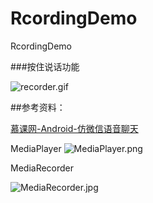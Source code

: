 # RcordingDemo
RcordingDemo

###按住说话功能

![recorder.gif](https://upload-images.jianshu.io/upload_images/2194177-e6d3e4767e2773e1.gif?imageMogr2/auto-orient/strip)

##参考资料：

[慕课网-Android-仿微信语音聊天](https://www.imooc.com/learn/383)

MediaPlayer
![MediaPlayer.png](https://upload-images.jianshu.io/upload_images/2194177-33d929014551847a.png?imageMogr2/auto-orient/strip%7CimageView2/2/w/1240)

MediaRecorder

![MediaRecorder.jpg](https://upload-images.jianshu.io/upload_images/2194177-ad08b6d98af2a4e5.jpg?imageMogr2/auto-orient/strip%7CimageView2/2/w/1240)

